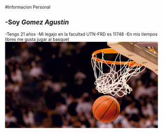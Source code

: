 #Informacion Personal
## -Soy *Gomez Agustin*
   -Tengo 21 años
   -Mi legajo en la facultad UTN-FRD es 11748
   -En mis tiempos libres me gusta jugar al basquet
   ![foto](https://github.com/pdep-utn-frd/23-bienvenidos-Agv01/blob/ebdd0117e1b1b73d09a31b629e7a24cc6d686d88/b.jpg)
